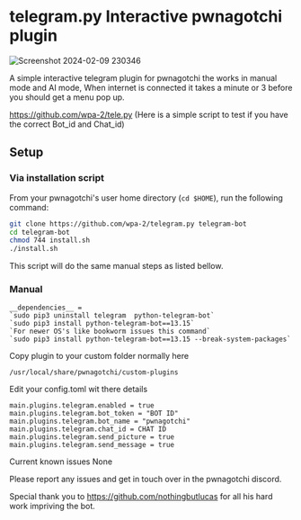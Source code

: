 # telegram.py Interactive pwnagotchi plugin


![Screenshot 2024-02-09 230346](https://github.com/wpa-2/telegram.py/assets/9049886/7733bb84-64b5-493e-b0ba-b8a386f2d348)




A simple interactive telegram plugin for pwnagotchi the works in manual mode and AI mode, When internet is connected it takes a minute or 3 before you should get a menu
pop up.

https://github.com/wpa-2/tele.py (Here is a simple script to test if you have the correct Bot_id and Chat_id)



## Setup

### Via installation script

From your pwnagotchi's user home directory (```cd $HOME```), run the following command:

``` bash
git clone https://github.com/wpa-2/telegram.py telegram-bot
cd telegram-bot
chmod 744 install.sh
./install.sh
```

This script will do the same manual steps as listed bellow.

### Manual
```
__dependencies__ =
`sudo pip3 uninstall telegram  python-telegram-bot`
`sudo pip3 install python-telegram-bot==13.15`
`For newer OS's like bookworm issues this command`
`sudo pip3 install python-telegram-bot==13.15 --break-system-packages`

```

Copy plugin to your custom folder normally here
```
/usr/local/share/pwnagotchi/custom-plugins
```

Edit your config.toml wit there details
```
main.plugins.telegram.enabled = true
main.plugins.telegram.bot_token = "BOT ID"
main.plugins.telegram.bot_name = "pwnagotchi"
main.plugins.telegram.chat_id = CHAT ID
main.plugins.telegram.send_picture = true
main.plugins.telegram.send_message = true
```

Current known issues
None

Please report any issues and get in touch over in the pwnagotchi discord.

Special thank you to https://github.com/nothingbutlucas for all his hard work impriving the bot. 
